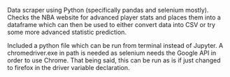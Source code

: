 Data scraper using Python (specifically pandas and selenium mostly). Checks the NBA website for advanced player stats and places them into a dataframe which can then be used to either convert data into CSV or try some more advanced statistic prediction.

Included a python file which can be run from terminal instead of Jupyter. A chromedriver.exe in path is needed as selenium needs the Google API in order to use Chrome. That being said, this can be run as is if just changed to firefox in the driver variable declaration.
